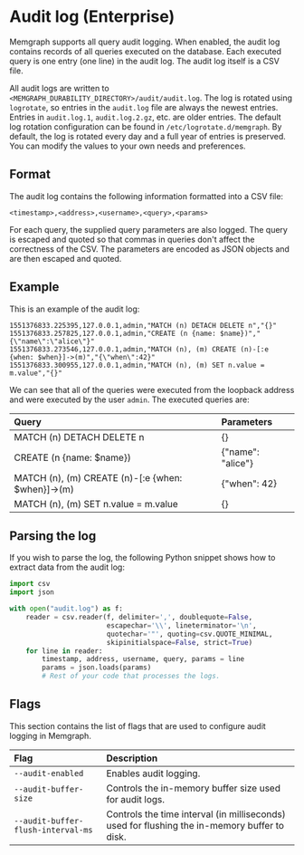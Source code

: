 # Audit log \(Enterprise\)

Memgraph supports all query audit logging. When enabled, the audit log contains records of all queries executed on the database. Each executed query is one entry \(one line\) in the audit log. The audit log itself is a CSV file.

All audit logs are written to `<MEMGRAPH_DURABILITY_DIRECTORY>/audit/audit.log`. The log is rotated using `logrotate`, so entries in the `audit.log` file are always the newest entries. Entries in `audit.log.1`, `audit.log.2.gz`, etc. are older entries. The default log rotation configuration can be found in `/etc/logrotate.d/memgraph`. By default, the log is rotated every day and a full year of entries is preserved. You can modify the values to your own needs and preferences.

## Format

The audit log contains the following information formatted into a CSV file:

```text
<timestamp>,<address>,<username>,<query>,<params>
```

For each query, the supplied query parameters are also logged. The query is escaped and quoted so that commas in queries don't affect the correctness of the CSV. The parameters are encoded as JSON objects and are then escaped and quoted.

## Example

This is an example of the audit log:

```text
1551376833.225395,127.0.0.1,admin,"MATCH (n) DETACH DELETE n","{}"
1551376833.257825,127.0.0.1,admin,"CREATE (n {name: $name})","{\"name\":\"alice\"}"
1551376833.273546,127.0.0.1,admin,"MATCH (n), (m) CREATE (n)-[:e {when: $when}]->(m)","{\"when\":42}"
1551376833.300955,127.0.0.1,admin,"MATCH (n), (m) SET n.value = m.value","{}"
```

We can see that all of the queries were executed from the loopback address and were executed by the user `admin`. The executed queries are:

| Query | Parameters |
| :--- | :--- |
| MATCH \(n\) DETACH DELETE n | {} |
| CREATE \(n {name: $name}\) | {"name": "alice"} |
| MATCH \(n\), \(m\) CREATE \(n\)-\[:e {when: $when}\]-&gt;\(m\) | {"when": 42} |
| MATCH \(n\), \(m\) SET n.value = m.value | {} |

## Parsing the log

If you wish to parse the log, the following Python snippet shows how to extract data from the audit log:

```python
import csv
import json

with open("audit.log") as f:
    reader = csv.reader(f, delimiter=',', doublequote=False,
                        escapechar='\\', lineterminator='\n',
                        quotechar='"', quoting=csv.QUOTE_MINIMAL,
                        skipinitialspace=False, strict=True)
    for line in reader:
        timestamp, address, username, query, params = line
        params = json.loads(params)
        # Rest of your code that processes the logs.
```

## Flags

This section contains the list of flags that are used to configure audit logging in Memgraph.

| Flag | Description |
| :--- | :--- |
| `--audit-enabled` | Enables audit logging. |
| `--audit-buffer-size` | Controls the in-memory buffer size used for audit logs. |
| `--audit-buffer-flush-interval-ms` | Controls the time interval \(in milliseconds\) used for flushing the in-memory buffer to disk. |


